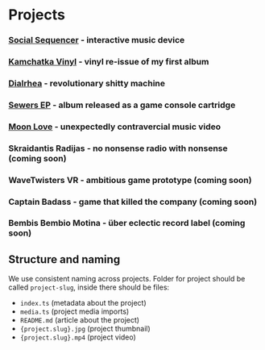 # Projects

### **[Social Sequencer](/src/projects/social-sequencer/README.md)** - interactive music device
### **[Kamchatka Vinyl](/src/projects/kamchatka-vinyl/README.md)** - vinyl re-issue of my first album
### **[Dialrhea](/src/projects/dialrhea/README.md)** - revolutionary shitty machine
### **[Sewers EP](/src/projects/sewers/README.md)** - album released as a game console cartridge
### **[Moon Love](/src/projects/moon-love/README.md)** - unexpectedly contravercial music video
### **Skraidantis Radijas** - no nonsense radio with nonsense (coming soon)
### **WaveTwisters VR** - ambitious game prototype (coming soon)
### **Captain Badass** - game that killed the company (coming soon)
### **Bembis Bembio Motina** - über eclectic record label (coming soon)


## Structure and naming

We use consistent naming across projects. Folder for project should be called `project-slug`, inside there should be files:
- `index.ts` (metadata about the project)
- `media.ts` (project media imports)
- `README.md` (article about the project)
- `{project.slug}.jpg` (project thumbnail)
- `{project.slug}.mp4` (project video)